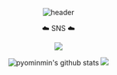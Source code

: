  <div align="center">


![header](https://capsule-render.vercel.app/api?text=Hello,%20I'm%20Min✨&fontSize=50&type=transparent&color=autok&height=300&section=header&&fontAlignY=45&desc=&animation=twinkling)
 

 

 
 ☁️ SNS ☁️

 
 <a href="https://www.instagram.com/myopingu_/" target="_blank"><img src="https://img.shields.io/badge/instagram-E4405F?style=flat-square&logo=instagram&logoColor=white"/></a>


![pyominmin's github stats](https://github-readme-stats.vercel.app/api?username=pyominmin&show_icons=true) <img src="http://mazandi.herokuapp.com/api?handle={pyominmin}&theme=cold"/>
 

</div>
